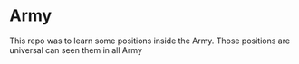 # Army

This repo was to learn some positions inside the Army.
Those positions are universal
can seen them in all Army
